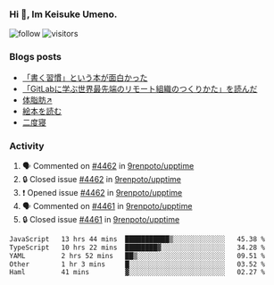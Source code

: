 ### Hi 👋, Im Keisuke Umeno.

<!--
**9renpoto/9renpoto** is a ✨ _special_ ✨ repository because its `README.md` (this file) appears on your GitHub profile.

Here are some ideas to get you started:

- 🔭 I’m currently working on ...
- 🌱 I’m currently learning ...
- 👯 I’m looking to collaborate on ...
- 🤔 I’m looking for help with ...
- 💬 Ask me about ...
- 📫 How to reach me: ...
- 😄 Pronouns: ...
- ⚡ Fun fact: ...
-->

![follow](https://img.shields.io/github/followers/9renpoto?label=Follow&style=social)
![visitors](https://komarev.com/ghpvc/?username=9renpoto&label=Profile%20views&color=0e75b6&style=flat)

### Blogs posts

<!-- BLOG-POST-LIST:START -->
- [「書く習慣」という本が面白かった](https://9renpoto.win/entry/2024/11/11/leave_a_feeling_sad)
- [「GitLabに学ぶ世界最先端のリモート組織のつくりかた」を読んだ](https://9renpoto.win/entry/2024/09/10/remote_organization)
- [体脂肪↗](https://9renpoto.win/entry/2024/08/12/gaining_fat)
- [絵本を読む](https://9renpoto.win/entry/2024/07/26/picture_book)
- [二度寝](https://9renpoto.win/entry/2024/07/18/going_back_to_sleep)
<!-- BLOG-POST-LIST:END -->

### Activity

<!--START_SECTION:activity-->
1. 🗣 Commented on [#4462](https://github.com/9renpoto/upptime/issues/4462#issuecomment-2501283048) in [9renpoto/upptime](https://github.com/9renpoto/upptime)
2. 🔒 Closed issue [#4462](https://github.com/9renpoto/upptime/issues/4462) in [9renpoto/upptime](https://github.com/9renpoto/upptime)
3. ❗ Opened issue [#4462](https://github.com/9renpoto/upptime/issues/4462) in [9renpoto/upptime](https://github.com/9renpoto/upptime)
4. 🗣 Commented on [#4461](https://github.com/9renpoto/upptime/issues/4461#issuecomment-2501127102) in [9renpoto/upptime](https://github.com/9renpoto/upptime)
5. 🔒 Closed issue [#4461](https://github.com/9renpoto/upptime/issues/4461) in [9renpoto/upptime](https://github.com/9renpoto/upptime)
<!--END_SECTION:activity-->

<!--START_SECTION:waka-->

```txt
JavaScript   13 hrs 44 mins  ███████████▒░░░░░░░░░░░░░   45.38 %
TypeScript   10 hrs 22 mins  ████████▓░░░░░░░░░░░░░░░░   34.28 %
YAML         2 hrs 52 mins   ██▒░░░░░░░░░░░░░░░░░░░░░░   09.51 %
Other        1 hr 3 mins     █░░░░░░░░░░░░░░░░░░░░░░░░   03.52 %
Haml         41 mins         ▓░░░░░░░░░░░░░░░░░░░░░░░░   02.27 %
```

<!--END_SECTION:waka-->
